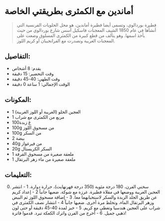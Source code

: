 # أماندين مع الكمثرى بطريقتي الخاصة #

 > فطيرة بوردالوي، وتسمى أيضا فطيرة أماندين، هو محل الحلويات الفرنسية التي أنشأها في عام 1850 الشيف المعجنات فاسكيل أسس شارع بوردالوي من حيث يأخذ اسمها. وهو يتألف من قطع كبيرة من الكمثرى المسلوق وضعت على المعجنات الغريبة وتصدرت مع الفرانجيبان أو كريم اللوز.

## التفاصيل:
* يقدم: 8 أشخاص
* وقت التحضير: 15 دقيقة
* وقت الطهي: 40-45 دقيقة
* الوقت الإجمالي: 1 ساعة 0 دقيقة

## المكونات:
* 1 العجين الحلو (الغريبة أو اللوز الغريبة)
* 1 مربع من الكمثرى مع شراب
* 100غ زبدة
* 100g من مسحوق اللوز
* 100g من السكر
* 2 بيضة
* 40g من فيرغواز
* 20g السكر الكريستال
* 1 ملعقة صغيرة من مسحوق القرفة
* 1 ملعقة صغيرة من ماء زهر البرتقال

## التعليمات:
0. سخني الفرن، 180 درجة مئوية (350 درجة فهرنهايت)، حرارة دوارة.
1 - انتشر العجين الغريبة ووضعها في مقلاة فطيرة. غرزة مع شوكة. ضعيها جانباً
2 - إعداد كريم عن طريق الجلد الزبدة والسكر لاستحبابهما معا.
3 - إضافة مسحوق اللوز ثم البيض وزهر البرتقال الماء، وتخلط مرة أخرى. ضعيها جانباً
4 - انتشار نصف الكمثرى في شراب على العجين هندسيا وتغطي مع كريم.
5 - خبز لمدة 40-45 دقيقة أو حتى لون ذهبي جميل.
6 - أخرج من الفرن واترك الكعكة تبرد. قدموا فاترة!